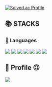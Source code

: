 [![Solved.ac Profile](http://mazassumnida.wtf/api/v2/generate_badge?boj=darkard37)](https://solved.ac/darkard37/)

## 📚 STACKS 

### :book: Languages

<img src="https://img.shields.io/badge/java-007396?style=square&amp;logo=java&amp;logoColor=white"/> <img src="https://img.shields.io/badge/Python-3776AB?style=square&amp;logo=Python&amp;logoColor=white"/> <img src="https://img.shields.io/badge/C++-4479A1?style=square&amp;logo=C%2B%2B&amp;logoColor=white"/> <img src="https://img.shields.io/badge/Spring-6DB33F?style=square&amp;logo=spring&amp;logoColor=white"/> <img src="https://img.shields.io/badge/SpringBoot-6DB33F?style=square&amp;logo=springboot&amp;logoColor=white"/> <img src="https://img.shields.io/badge/MySQL-4479A1?style=square&amp;logo=mysql&amp;logoColor=white"/> <img src="https://img.shields.io/badge/MyBatis-4479A1?style=square&amp;logo=mybatis&amp;logoColor=white"/>

## 🥰 Profile 🙃

[<img src="https://img.shields.io/badge/Gmail-EA4335?style=for-the-badge&logo=Gmail&logoColor=white"/>](mailto:darkard37@gmail.com)

